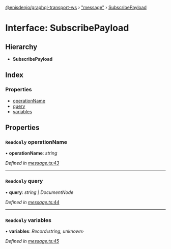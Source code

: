 [@enisdenjo/graphql-transport-ws](../README.md) › ["message"](../modules/_message_.md) › [SubscribePayload](_message_.subscribepayload.md)

# Interface: SubscribePayload

## Hierarchy

* **SubscribePayload**

## Index

### Properties

* [operationName](_message_.subscribepayload.md#readonly-operationname)
* [query](_message_.subscribepayload.md#readonly-query)
* [variables](_message_.subscribepayload.md#readonly-variables)

## Properties

### `Readonly` operationName

• **operationName**: *string*

*Defined in [message.ts:43](https://github.com/enisdenjo/graphql-transport-ws/blob/bce17d7/src/message.ts#L43)*

___

### `Readonly` query

• **query**: *string | DocumentNode*

*Defined in [message.ts:44](https://github.com/enisdenjo/graphql-transport-ws/blob/bce17d7/src/message.ts#L44)*

___

### `Readonly` variables

• **variables**: *Record‹string, unknown›*

*Defined in [message.ts:45](https://github.com/enisdenjo/graphql-transport-ws/blob/bce17d7/src/message.ts#L45)*

